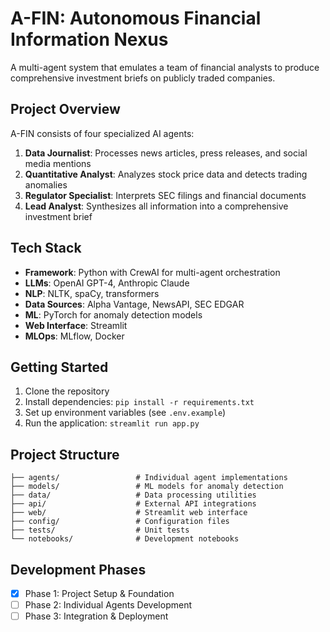 # A-FIN: Autonomous Financial Information Nexus

A multi-agent system that emulates a team of financial analysts to produce comprehensive investment briefs on publicly traded companies.

## Project Overview

A-FIN consists of four specialized AI agents:

1. **Data Journalist**: Processes news articles, press releases, and social media mentions
2. **Quantitative Analyst**: Analyzes stock price data and detects trading anomalies
3. **Regulator Specialist**: Interprets SEC filings and financial documents
4. **Lead Analyst**: Synthesizes all information into a comprehensive investment brief

## Tech Stack

- **Framework**: Python with CrewAI for multi-agent orchestration
- **LLMs**: OpenAI GPT-4, Anthropic Claude
- **NLP**: NLTK, spaCy, transformers
- **Data Sources**: Alpha Vantage, NewsAPI, SEC EDGAR
- **ML**: PyTorch for anomaly detection models
- **Web Interface**: Streamlit
- **MLOps**: MLflow, Docker

## Getting Started

1. Clone the repository
2. Install dependencies: `pip install -r requirements.txt`
3. Set up environment variables (see `.env.example`)
4. Run the application: `streamlit run app.py`

## Project Structure

```
├── agents/                 # Individual agent implementations
├── models/                 # ML models for anomaly detection
├── data/                   # Data processing utilities
├── api/                    # External API integrations
├── web/                    # Streamlit web interface
├── config/                 # Configuration files
├── tests/                  # Unit tests
└── notebooks/              # Development notebooks
```

## Development Phases

- [x] Phase 1: Project Setup & Foundation
- [ ] Phase 2: Individual Agents Development
- [ ] Phase 3: Integration & Deployment
